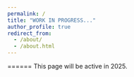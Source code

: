 ```yaml
---
permalink: /
title: "WORK IN PROGRESS..."
author_profile: true
redirect_from: 
  - /about/
  - /about.html
---
```

======
This page will be active in 2025.
